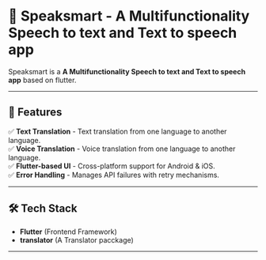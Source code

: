 # 📢 Speaksmart - A Multifunctionality Speech to text and Text to speech app

Speaksmart is a **A Multifunctionality Speech to text and Text to speech app** based on flutter.

---

## 🚀 Features
✅ **Text Translation** - Text translation from one language to another language.    
✅ **Voice Translation** - Voice translation from one language to another language.   
✅ **Flutter-based UI** - Cross-platform support for Android & iOS.  
✅ **Error Handling** - Manages API failures with retry mechanisms.  

---

## 🛠️ Tech Stack
- **Flutter** (Frontend Framework)
- **translator** (A Translator pacckage)

---

